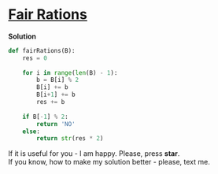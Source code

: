 # [Fair Rations](https://www.hackerrank.com/challenges/fair-rations/problem)

**Solution**
<br>
```python
def fairRations(B):
    res = 0
    
    for i in range(len(B) - 1):
        b = B[i] % 2
        B[i] += b
        B[i+1] += b
        res += b
        
    if B[-1] % 2:
        return 'NO'
    else:
        return str(res * 2)
```

If it is useful for you - I am happy. Please, press **star**.
<br>
If you know, how to make my solution better - please, text me.
